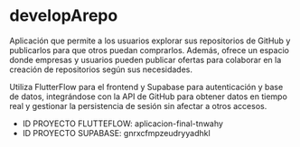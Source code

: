 # developArepo

Aplicación que permite a los usuarios explorar sus repositorios de GitHub y publicarlos para que otros puedan comprarlos. Además, ofrece un espacio donde empresas y usuarios pueden publicar ofertas para colaborar en la creación de repositorios según sus necesidades.

Utiliza FlutterFlow para el frontend y Supabase para autenticación y base de datos, integrándose con la API de GitHub para obtener datos en tiempo real y gestionar la persistencia de sesión sin afectar a otros accesos.

* ID PROYECTO FLUTTEFLOW: aplicacion-final-tnwahy
* ID PROYECTO SUPABASE: gnrxcfmpzeudryyadhkl
